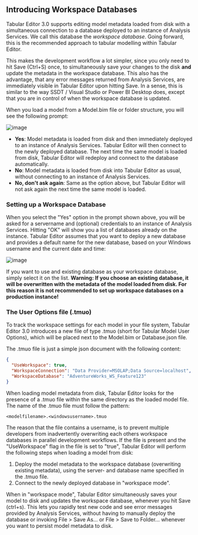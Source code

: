 ## Introducing Workspace Databases
Tabular Editor 3.0 supports editing model metadata loaded from disk with a simultaneous connection to a database deployed to an instance of Analysis Services. We call this database the _workspace database_. Going forward, this is the recommended approach to tabular modelling within Tabular Editor.

This makes the development workflow a lot simpler, since you only need to hit Save (Ctrl+S) once, to simultaneously save your changes to the disk **and** update the metadata in the workspace database. This also has the advantage, that any error messages returned from Analysis Services, are immediately visible in Tabular Editor upon hitting Save. In a sense, this is similar to the way SSDT / Visual Studio or Power BI Desktop does, except that you are in control of when the workspace database is updated.

When you load a model from a Model.bim file or folder structure, you will see the following prompt:

![image](https://user-images.githubusercontent.com/8976200/58166683-a65db180-7c8a-11e9-9df3-be9a716b3ad1.png)

* **Yes**: Model metadata is loaded from disk and then immediately deployed to an instance of Analysis Services. Tabular Editor will then connect to the newly deployed database. The next time the same model is loaded from disk, Tabular Editor will redeploy and connect to the database automatically.
* **No**: Model metadata is loaded from disk into Tabular Editor as usual, without connecting to an instance of Analysis Services.
* **No, don't ask again**: Same as the option above, but Tabular Editor will not ask again the next time the same model is loaded.

### Setting up a Workspace Database

When you select the "Yes" option in the prompt shown above, you will be asked for a servername and (optional) credentials to an instance of Analysis Services. Hitting "OK" will show you a list of databases already on the instance. Tabular Editor assumes that you want to deploy a new database and provides a default name for the new database, based on your Windows username and the current date and time:

![image](https://user-images.githubusercontent.com/8976200/58179509-a10f5f80-7ca8-11e9-9764-4cb76b9d1a8b.png)

If you want to use and existing database as your workspace database, simply select it on the list. **Warning: If you choose an existing database, it will be overwritten with the metadata of the model loaded from disk. For this reason it is not recommended to set up workspace databases on a production instance!**

### The User Options file (.tmuo)

To track the workspace settings for each model in your file system, Tabular Editor 3.0 introduces a new file of type .tmuo (short for Tabular Model User Options), which will be placed next to the Model.bim or Database.json file.

The .tmuo file is just a simple json document with the following content:

```json
{
  "UseWorkspace": true,
  "WorkspaceConnection": "Data Provider=MSOLAP;Data Source=localhost",
  "WorkspaceDatabase": "AdventureWorks_WS_Feature123"
}
```

When loading model metadata from disk, Tabular Editor looks for the presence of a .tmuo file within the same directory as the loaded model file. The name of the .tmuo file must follow the pattern:

```
<modelfilename>.<windowsusername>.tmuo
```

The reason that the file contains a username, is to prevent multiple developers from inadvertently overwriting each others workspace databases in parallel development workflows. If the file is present and the "UseWorkspace" flag in the file is set to "true", Tabular Editor will perform the following steps when loading a model from disk:

1. Deploy the model metadata to the workspace database (overwriting existing metadata), using the server- and database name specified in the .tmuo file.
2. Connect to the newly deployed database in "workspace mode".

When in "workspace mode", Tabular Editor simultaneously saves your model to disk and updates the workspace database, whenever you hit Save (ctrl+s). This lets you rapidly test new code and see error messages provided by Analysis Services, without having to manually deploy the database or invoking File > Save As... or File > Save to Folder... whenever you want to persist model metadata to disk.
